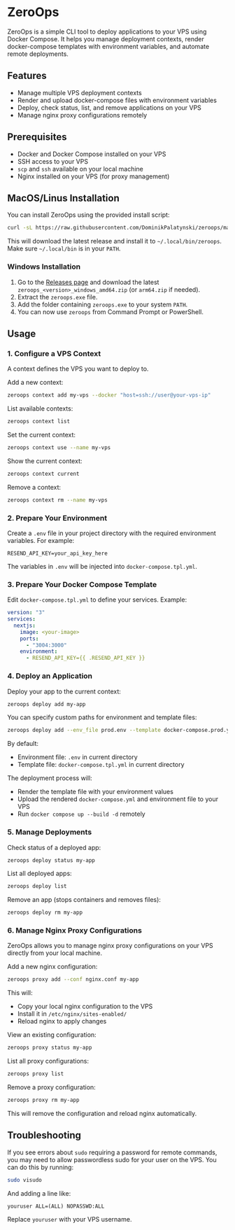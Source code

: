# ZeroOps

ZeroOps is a simple CLI tool to deploy applications to your VPS using Docker Compose. It helps you manage deployment contexts, render docker-compose templates with environment variables, and automate remote deployments.

## Features
- Manage multiple VPS deployment contexts
- Render and upload docker-compose files with environment variables
- Deploy, check status, list, and remove applications on your VPS
- Manage nginx proxy configurations remotely

## Prerequisites
- Docker and Docker Compose installed on your VPS
- SSH access to your VPS
- `scp` and `ssh` available on your local machine
- Nginx installed on your VPS (for proxy management)

## MacOS/Linus Installation
You can install ZeroOps using the provided install script:

```sh
curl -sL https://raw.githubusercontent.com/DominikPalatynski/zeroops/main/install.sh | bash
```

This will download the latest release and install it to `~/.local/bin/zeroops`. Make sure `~/.local/bin` is in your `PATH`.

### Windows Installation

1. Go to the [Releases page](https://github.com/DominikPalatynski/zeroops/releases) and download the latest `zeroops_<version>_windows_amd64.zip` (or `arm64.zip` if needed).
2. Extract the `zeroops.exe` file.
3. Add the folder containing `zeroops.exe` to your system `PATH`.
4. You can now use `zeroops` from Command Prompt or PowerShell.

## Usage

### 1. Configure a VPS Context
A context defines the VPS you want to deploy to.

Add a new context:
```sh
zeroops context add my-vps --docker "host=ssh://user@your-vps-ip"
```

List available contexts:
```sh
zeroops context list
```

Set the current context:
```sh
zeroops context use --name my-vps
```

Show the current context:
```sh
zeroops context current
```

Remove a context:
```sh
zeroops context rm --name my-vps
```

### 2. Prepare Your Environment
Create a `.env` file in your project directory with the required environment variables. For example:

```
RESEND_API_KEY=your_api_key_here
```

The variables in `.env` will be injected into `docker-compose.tpl.yml`.

### 3. Prepare Your Docker Compose Template
Edit `docker-compose.tpl.yml` to define your services. Example:

```yaml
version: "3"
services:
  nextjs:
    image: <your-image>
    ports:
      - "3004:3000"
    environment:
      - RESEND_API_KEY={{ .RESEND_API_KEY }}
```

### 4. Deploy an Application
Deploy your app to the current context:
```sh
zeroops deploy add my-app
```

You can specify custom paths for environment and template files:
```sh
zeroops deploy add --env_file prod.env --template docker-compose.prod.yml my-app
```

By default:
- Environment file: `.env` in current directory
- Template file: `docker-compose.tpl.yml` in current directory

The deployment process will:
- Render the template file with your environment values
- Upload the rendered `docker-compose.yml` and environment file to your VPS
- Run `docker compose up --build -d` remotely

### 5. Manage Deployments
Check status of a deployed app:
```sh
zeroops deploy status my-app
```

List all deployed apps:
```sh
zeroops deploy list
```

Remove an app (stops containers and removes files):
```sh
zeroops deploy rm my-app
```

### 6. Manage Nginx Proxy Configurations
ZeroOps allows you to manage nginx proxy configurations on your VPS directly from your local machine.

Add a new nginx configuration:
```sh
zeroops proxy add --conf nginx.conf my-app
```
This will:
- Copy your local nginx configuration to the VPS
- Install it in `/etc/nginx/sites-enabled/`
- Reload nginx to apply changes

View an existing configuration:
```sh
zeroops proxy status my-app
```

List all proxy configurations:
```sh
zeroops proxy list
```

Remove a proxy configuration:
```sh
zeroops proxy rm my-app
```
This will remove the configuration and reload nginx automatically.

## Troubleshooting
If you see errors about `sudo` requiring a password for remote commands, you may need to allow passwordless sudo for your user on the VPS. You can do this by running:

```sh
sudo visudo
```
And adding a line like:
```
youruser ALL=(ALL) NOPASSWD:ALL
```
Replace `youruser` with your VPS username.